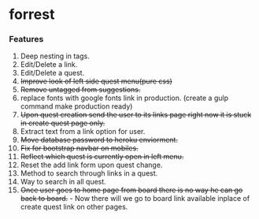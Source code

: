 # forrest

### Features

1. Deep nesting in tags.
2. Edit/Delete a link.
3. Edit/Delete a quest.
4. ~~Improve look of left side quest menu(pure css)~~
5. ~~Remove untagged from suggestions.~~
6. replace fonts with google fonts link in production. (create a gulp command make production ready)
7. ~~Upon quest creation send the user to its links page right now it is stuck in create quest page only.~~
8. Extract text from a link option for user.
9. ~~Move database password to heroku enviorment.~~
10. ~~Fix for bootstrap navbar on mobiles.~~
11. ~~Reflect which quest is currently open in left menu.~~
12. Reset the add link form upon quest change.
13. Method to search through links in a quest.
14. Way to search in all quest.
15. ~~Once user goes to home page from board there is no way he can go back to board.~~ - Now there will we go to board link available inplace of create quest link on other pages.